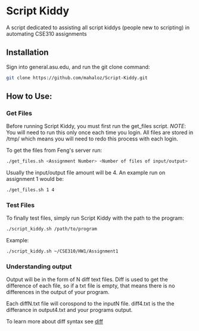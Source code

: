 # Script Kiddy
A script dedicated to assisting all script kiddys (people new to scripting) in automating CSE310 assignments

## Installation
Sign into general.asu.edu, and run the git clone command:
```bash
git clone https://github.com/mahaloz/Script-Kiddy.git
```
## How to Use:
### Get Files
Before running Script Kiddy, you must first run the get_files script.
*NOTE*: You will need to run this only once each time you login. All files are stored
in /tmp/ which means you will need to redo this process with each login.

To get the files from Feng's server run:
```bash
./get_files.sh <Assignment Number> <Number of files of input/output>
```
Usually the input/output file amount will be 4. An example run on assignment 1 would be:
```bash
./get_files.sh 1 4
```

### Test Files
To finally test files, simply run Script Kiddy with the path to the program:
```bash
./script_kiddy.sh /path/to/program
```

Example:
```bash
./script_kiddy.sh ~/CSE310/HW1/Assignment1
```
 
### Understanding output
Output will be in the form of N diff text files. Diff is used to get the difference
of each file, so if a txt file is empty, that means there is no differences in the output of your program.

Each diffN.txt file will corospond to the inputN file. diff4.txt is the the differance in output4.txt and your programs output.

To learn more about diff syntax see [diff](https://www.computerhope.com/unix/udiff.html) 
